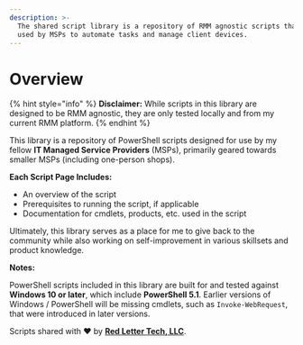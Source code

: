 ```yaml
---
description: >-
  The shared script library is a repository of RMM agnostic scripts that can be
  used by MSPs to automate tasks and manage client devices.
---
```


# Overview

{% hint style="info" %}
**Disclaimer:** While scripts in this library are designed to be RMM agnostic, they are only tested locally and from my current RMM platform.
{% endhint %}

This library is a repository of PowerShell scripts designed for use by my fellow **IT Managed Service Providers** (MSPs), primarily geared towards smaller MSPs (including one-person shops).

**Each Script Page Includes:**

* An overview of the script
* Prerequisites to running the script, if applicable
* Documentation for cmdlets, products, etc. used in the script

Ultimately, this library serves as a place for me to give back to the community while also working on self-improvement in various skillsets and product knowledge.

**Notes:**

PowerShell scripts included in this library are built for and tested against **Windows 10 or later**, which include **PowerShell 5.1**. Earlier versions of Windows / PowerShell will be missing cmdlets, such as `Invoke-WebRequest`, that were introduced in later versions.

Scripts shared with :heart: by [**Red Letter Tech, LLC**](https://redletter.tech).
